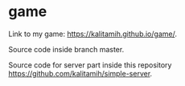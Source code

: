 # game
Link to my game: https://kalitamih.github.io/game/.

Source code inside branch master.

Source code for server part inside this repository https://github.com/kalitamih/simple-server.

